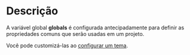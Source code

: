 # Descrição

A variável global **globals** é configurada antecipadamente para definir as propriedades comuns que serão usadas em um projeto.

Você pode customizá-las ao [configurar um tema](/docs/getting-started/customizing).